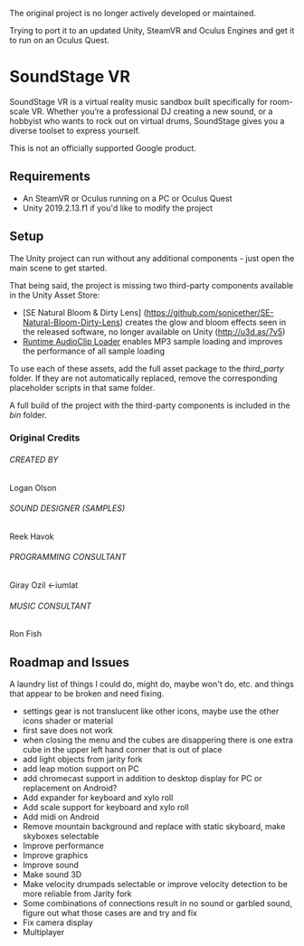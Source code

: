 The original project is no longer actively developed or maintained.

Trying to port it to an updated Unity, SteamVR and Oculus Engines and get it to run on an Oculus Quest.

# SoundStage VR

SoundStage VR is a virtual reality music sandbox built specifically for room-scale VR. Whether you’re a professional DJ creating a new sound, or a hobbyist who wants to rock out on virtual drums, SoundStage gives you a diverse toolset to express yourself.

This is not an officially supported Google product.

## Requirements
* An SteamVR or Oculus running on a PC or Oculus Quest
* Unity 2019.2.13.f1 if you'd like to modify the project

## Setup
The Unity project can run without any additional components - just open the main scene to get started. 

That being said, the project is missing two third-party components available in the Unity Asset Store:

* [SE Natural Bloom & Dirty Lens] (https://github.com/sonicether/SE-Natural-Bloom-Dirty-Lens) creates the glow and bloom effects seen in the released software, no longer available on Unity (http://u3d.as/7v5)
* [Runtime AudioClip Loader](http://u3d.as/hEP) enables MP3 sample loading and improves the performance of all sample loading

To use each of these assets, add the full asset package to the *third_party* folder. If they are not automatically replaced, remove the corresponding placeholder scripts in that same folder.

A full build of the project with the third-party components is included in the *bin* folder.

### Original Credits
###### CREATED BY
Logan Olson

###### SOUND DESIGNER (SAMPLES)
Reek Havok

###### PROGRAMMING CONSULTANT
Giray Ozil <-iumlat

###### MUSIC CONSULTANT
Ron Fish

## Roadmap and Issues
A laundry list of things I could do, might do, maybe won't do, etc. and things that appear to be broken and need fixing.

* settings gear is not translucent like other icons, maybe use the other icons shader or material
* first save does not work
* when closing the menu and the cubes are disappering there is one extra cube in the upper left hand corner that is out of place
* add light objects from jarity fork
* add leap motion support on PC
* add chromecast support in addition to desktop display for PC or replacement on Android?
* Add expander for keyboard and xylo roll
* Add scale support for keyboard and xylo roll
* Add midi on Android
* Remove mountain background and replace with static skyboard, make skyboxes selectable
* Improve performance
* Improve graphics
* Improve sound
* Make sound 3D
* Make velocity drumpads selectable or improve velocity detection to be more reliable from Jarity fork
* Some combinations of connections result in no sound or garbled sound, figure out what those cases are and try and fix
* Fix camera display
* Multiplayer


